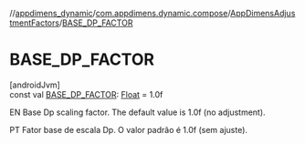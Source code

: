 //[appdimens_dynamic](../../../index.md)/[com.appdimens.dynamic.compose](../index.md)/[AppDimensAdjustmentFactors](index.md)/[BASE_DP_FACTOR](-b-a-s-e_-d-p_-f-a-c-t-o-r.md)

# BASE_DP_FACTOR

[androidJvm]\
const val [BASE_DP_FACTOR](-b-a-s-e_-d-p_-f-a-c-t-o-r.md): [Float](https://kotlinlang.org/api/core/kotlin-stdlib/kotlin/-float/index.html) = 1.0f

EN Base Dp scaling factor. The default value is 1.0f (no adjustment).

PT Fator base de escala Dp. O valor padrão é 1.0f (sem ajuste).